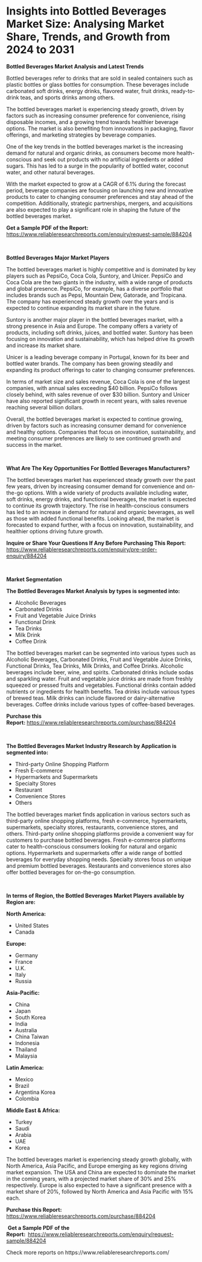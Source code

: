 <p><h1>Insights into Bottled Beverages Market Size: Analysing Market Share, Trends, and Growth from 2024 to 2031</h1></p><p><strong>Bottled Beverages Market Analysis and Latest Trends</strong></p>
<p><p>Bottled beverages refer to drinks that are sold in sealed containers such as plastic bottles or glass bottles for consumption. These beverages include carbonated soft drinks, energy drinks, flavored water, fruit drinks, ready-to-drink teas, and sports drinks among others.</p><p>The bottled beverages market is experiencing steady growth, driven by factors such as increasing consumer preference for convenience, rising disposable incomes, and a growing trend towards healthier beverage options. The market is also benefiting from innovations in packaging, flavor offerings, and marketing strategies by beverage companies.</p><p>One of the key trends in the bottled beverages market is the increasing demand for natural and organic drinks, as consumers become more health-conscious and seek out products with no artificial ingredients or added sugars. This has led to a surge in the popularity of bottled water, coconut water, and other natural beverages.</p><p>With the market expected to grow at a CAGR of 6.1% during the forecast period, beverage companies are focusing on launching new and innovative products to cater to changing consumer preferences and stay ahead of the competition. Additionally, strategic partnerships, mergers, and acquisitions are also expected to play a significant role in shaping the future of the bottled beverages market.</p></p>
<p><strong>Get a Sample PDF of the Report:&nbsp;</strong> <a href="https://www.reliableresearchreports.com/enquiry/request-sample/884204">https://www.reliableresearchreports.com/enquiry/request-sample/884204</a></p>
<p>&nbsp;</p>
<p><strong>Bottled Beverages Major Market Players</strong></p>
<p><p>The bottled beverages market is highly competitive and is dominated by key players such as PepsiCo, Coca Cola, Suntory, and Unicer. PepsiCo and Coca Cola are the two giants in the industry, with a wide range of products and global presence. PepsiCo, for example, has a diverse portfolio that includes brands such as Pepsi, Mountain Dew, Gatorade, and Tropicana. The company has experienced steady growth over the years and is expected to continue expanding its market share in the future.</p><p>Suntory is another major player in the bottled beverages market, with a strong presence in Asia and Europe. The company offers a variety of products, including soft drinks, juices, and bottled water. Suntory has been focusing on innovation and sustainability, which has helped drive its growth and increase its market share.</p><p>Unicer is a leading beverage company in Portugal, known for its beer and bottled water brands. The company has been growing steadily and expanding its product offerings to cater to changing consumer preferences.</p><p>In terms of market size and sales revenue, Coca Cola is one of the largest companies, with annual sales exceeding $40 billion. PepsiCo follows closely behind, with sales revenue of over $30 billion. Suntory and Unicer have also reported significant growth in recent years, with sales revenue reaching several billion dollars.</p><p>Overall, the bottled beverages market is expected to continue growing, driven by factors such as increasing consumer demand for convenience and healthy options. Companies that focus on innovation, sustainability, and meeting consumer preferences are likely to see continued growth and success in the market.</p></p>
<p>&nbsp;</p>
<p><strong>What Are The Key Opportunities For Bottled Beverages Manufacturers?</strong></p>
<p><p>The bottled beverages market has experienced steady growth over the past few years, driven by increasing consumer demand for convenience and on-the-go options. With a wide variety of products available including water, soft drinks, energy drinks, and functional beverages, the market is expected to continue its growth trajectory. The rise in health-conscious consumers has led to an increase in demand for natural and organic beverages, as well as those with added functional benefits. Looking ahead, the market is forecasted to expand further, with a focus on innovation, sustainability, and healthier options driving future growth.</p></p>
<p><strong>Inquire or Share Your Questions If Any Before Purchasing This Report:</strong> <a href="https://www.reliableresearchreports.com/enquiry/pre-order-enquiry/884204">https://www.reliableresearchreports.com/enquiry/pre-order-enquiry/884204</a></p>
<p>&nbsp;</p>
<p><strong>Market Segmentation</strong></p>
<p><strong>The Bottled Beverages Market Analysis by types is segmented into:</strong></p>
<p><ul><li>Alcoholic Beverages</li><li>Carbonated Drinks</li><li>Fruit and Vegetable Juice Drinks</li><li>Functional Drink</li><li>Tea Drinks</li><li>Milk Drink</li><li>Coffee Drink</li></ul></p>
<p><p>The bottled beverages market can be segmented into various types such as Alcoholic Beverages, Carbonated Drinks, Fruit and Vegetable Juice Drinks, Functional Drinks, Tea Drinks, Milk Drinks, and Coffee Drinks. Alcoholic beverages include beer, wine, and spirits. Carbonated drinks include sodas and sparkling water. Fruit and vegetable juice drinks are made from freshly squeezed or pressed fruits and vegetables. Functional drinks contain added nutrients or ingredients for health benefits. Tea drinks include various types of brewed teas. Milk drinks can include flavored or dairy-alternative beverages. Coffee drinks include various types of coffee-based beverages.</p></p>
<p><strong>Purchase this Report:&nbsp;</strong><a href="https://www.reliableresearchreports.com/purchase/884204">https://www.reliableresearchreports.com/purchase/884204</a></p>
<p>&nbsp;</p>
<p><strong>The Bottled Beverages Market Industry Research by Application is segmented into:</strong></p>
<p><ul><li>Third-party Online Shopping Platform</li><li>Fresh E-commerce</li><li>Hypermarkets and Supermarkets</li><li>Specialty Stores</li><li>Restaurant</li><li>Convenience Stores</li><li>Others</li></ul></p>
<p><p>The bottled beverages market finds application in various sectors such as third-party online shopping platforms, fresh e-commerce, hypermarkets, supermarkets, specialty stores, restaurants, convenience stores, and others. Third-party online shopping platforms provide a convenient way for customers to purchase bottled beverages. Fresh e-commerce platforms cater to health-conscious consumers looking for natural and organic options. Hypermarkets and supermarkets offer a wide range of bottled beverages for everyday shopping needs. Specialty stores focus on unique and premium bottled beverages. Restaurants and convenience stores also offer bottled beverages for on-the-go consumption.</p></p>
<p>&nbsp;</p>
<p><strong>In terms of Region, the Bottled Beverages Market Players available by Region are:</strong></p>
<p>
    <p> <strong> North America: </strong>
        <ul>
            <li>United States</li>
            <li>Canada</li>
        </ul>
        </p> 
    <p> <strong> Europe: </strong>
        <ul>
            <li>Germany</li>
            <li>France</li>
            <li>U.K.</li>
            <li>Italy</li>
            <li>Russia</li>
        </ul>
        </p> 
    <p> <strong> Asia-Pacific: </strong>
        <ul>
            <li>China</li>
            <li>Japan</li>
            <li>South Korea</li>
            <li>India</li>
            <li>Australia</li>
            <li>China Taiwan</li>
            <li>Indonesia</li>
            <li>Thailand</li>
            <li>Malaysia</li>
        </ul>
        </p> 
    <p> <strong> Latin America: </strong>
        <ul>
            <li>Mexico</li>
            <li>Brazil</li>
            <li>Argentina Korea</li>
            <li>Colombia</li>
        </ul>
        </p> 
    <p> <strong> Middle East & Africa: </strong>
        <ul>
            <li>Turkey</li>
            <li>Saudi</li>
            <li>Arabia</li>
            <li>UAE</li>
            <li>Korea</li>
        </ul>
    </p>
    </p>
<p><p>The bottled beverages market is experiencing steady growth globally, with North America, Asia Pacific, and Europe emerging as key regions driving market expansion. The USA and China are expected to dominate the market in the coming years, with a projected market share of 30% and 25% respectively. Europe is also expected to have a significant presence with a market share of 20%, followed by North America and Asia Pacific with 15% each.</p></p>
<p><strong>Purchase this Report: </strong><a href="https://www.reliableresearchreports.com/purchase/884204">https://www.reliableresearchreports.com/purchase/884204</a></p>
<p>&nbsp;<strong>Get a Sample PDF of the Report:&nbsp;&nbsp;</strong><a href="https://www.reliableresearchreports.com/enquiry/request-sample/884204">https://www.reliableresearchreports.com/enquiry/request-sample/884204</a></p>
<p><strong></strong></p>
<p>Check more reports on https://www.reliableresearchreports.com/</p>